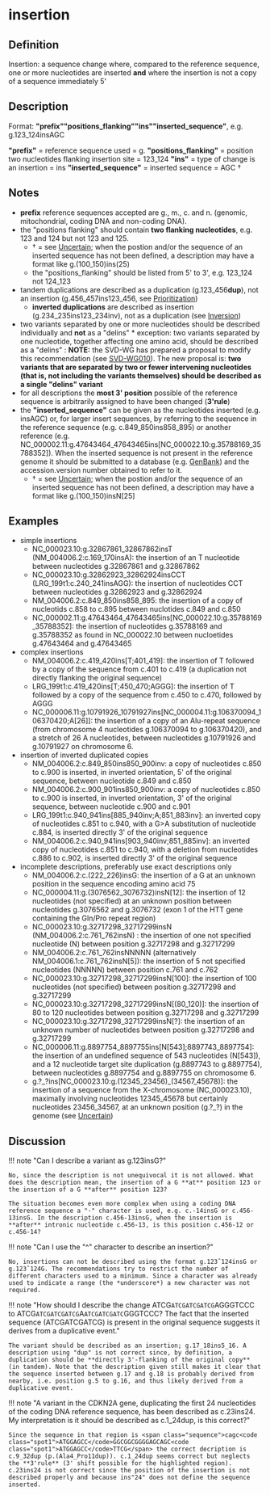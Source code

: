 # insertion

## Definition

Insertion: a sequence change where, compared to the reference sequence, one or more nucleotides are inserted **and** where the insertion is not a copy of a sequence immediately 5'

## Description

Format: **"prefix""positions_flanking""ins""inserted_sequence"**, e.g. g.123_124insAGC

**"prefix"** = reference sequence used = g. **"positions_flanking"** = position two nucleotides flanking insertion site = 123_124 **"ins"** = type of change is an insertion = ins **"inserted_sequence"** = inserted sequence = AGC †

## Notes

- **prefix** reference sequences accepted are g., m., c. and n. (genomic, mitochondrial, coding DNA and non-coding DNA).
- the "positions flanking" should contain **two flanking nucleotides**, e.g. 123 and 124 but not 123 and 125.
  - † = see [Uncertain](../uncertain.md); when the postion and/or the sequence of an inserted sequence has not been defined, a description may have a format like g.(100_150)ins(25)
  - the "positions_flanking" should be listed from 5' to 3', e.g. 123_124 not 124_123
- tandem duplications are described as a duplication (g.123_456**dup**), not an insertion (g.456_457ins123_456, see [Prioritization](../general.md))
  - **inverted duplications** are described as insertion (g.234_235ins123_234inv), not as a duplication (see [Inversion](inversion.md))
- two variants separated by one or more nucleotides should be described individually and **not** as a "delins" \* exception: two variants separated by one nucleotide, together affecting one amino acid, should be described as a "delins" : **NOTE:** the SVD-WG has prepared a proposal to modify this recommendation (see [SVD-WG010](../../consultation/SVD-WG010.md)). The new proposal is: **two variants that are separated by two or fewer intervening nucleotides (that is, not including the variants themselves) should be described as a single "delins" variant**
- for all descriptions the **most 3' position** possible of the reference sequence is arbitrarily assigned to have been changed (**3'rule**)
- the **"inserted_sequence"** can be given as the nucleotides inserted (e.g. insAGC) or, for larger insert sequences, by referring to the sequence in the reference sequence (e.g. c.849_850ins858_895) or another reference (e.g. NC_000002.11:g.47643464_47643465ins[NC\_000022.10:g.35788169\_35788352]). When the inserted sequence is not present in the reference genome it should be submitted to a database (e.g. [GenBank](http://www.ncbi.nlm.nih.gov/genbank/submit/)) and the accession.version number obtained to refer to it.
  - † = see [Uncertain](../uncertain.md); when the postion and/or the sequence of an inserted sequence has not been defined, a description may have a format like g.(100_150)insN[25]

## Examples

- simple insertions
  - NC_000023.10:g.32867861_32867862insT (NM_004006.2:c.169_170insA): the insertion of an T nucleotide between nucleotides g.32867861 and g.32867862
  - NC_000023.10:g.32862923_32862924insCCT (LRG_199t1:c.240_241insAGG): the insertion of nucleotides CCT between nucleotides g.32862923 and g.32862924
  - NM_004006.2:c.849_850ins858_895: the insertion of a copy of nucleotids c.858 to c.895 between nuclotides c.849 and c.850
  - NC_000002.11:g.47643464_47643465ins[NC\_000022.10:g.35788169\_35788352]: the insertion of nucleotides g.35788169 and g.35788352 as found in NC_000022.10 between nucloetides g.47643464 and g.47643465
- complex insertions
  - NM_004006.2:c.419_420ins[T;401\_419]: the insertion of T followed by a copy of the sequence from c.401 to c.419 (a duplication not directly flanking the original sequence)
  - LRG_199t1:c.419_420ins[T;450\_470;AGGG]: the insertion of T followed by a copy of the sequence from c.450 to c.470, followed by AGGG
  - NC_000006.11:g.10791926_10791927ins[NC_000004.11:g.106370094_106370420;A[26]]: the insertion of a copy of an Alu-repeat sequence (from chromosome 4 nucleotides g.106370094 to g.106370420), and a stretch of 26 A nucleotides, between nucleotides g.10791926 and g.10791927 on chromosome 6.
- insertion of inverted duplicated copies
  - NM_004006.2:c.849_850ins850_900inv: a copy of nucleotides c.850 to c.900 is inserted, in inverted orientation, 5' of the original sequence, between nucleotide c.849 and c.850
  - NM_004006.2:c.900_901ins850_900inv: a copy of nucleotides c.850 to c.900 is inserted, in inverted orientation, 3' of the original sequence, between nucleotide c.900 and c.901
  - LRG_199t1:c.940_941ins[885\_940inv;A;851\_883inv]: an inverted copy of nucleotides c.851 to c.940, with a G>A substitution of nucleotide c.884, is inserted directly 3' of the original sequence
  - NM_004006.2:c.940_941ins[903\_940inv;851\_885inv]: an inverted copy of nucleotides c.851 to c.940, with a deletion from nucleotides c.886 to c.902, is inserted directly 3' of the original sequence
- incomplete descriptions, preferably use exact descriptions only
  - NM_004006.2:c.(222_226)insG: the insertion of a G at an unknown position in the sequence encoding amino acid 75
  - NC_000004.11:g.(3076562_3076732)insN[12]: the insertion of 12 nucleotides (not specified) at an unknown position between nucleotides g.3076562 and g.3076732 (exon 1 of the HTT gene containing the Gln/Pro repeat region)
  - NC_000023.10:g.32717298_32717299insN (NM_004006.2:c.761_762insN) : the insertion of one not specified nucleotide (N) between position g.32717298 and g.32717299
  - NM_004006.2:c.761_762insNNNNN (alternatively NM_004006.1:c.761_762insN[5]): the insertion of 5 not specified nucleotides (NNNNN) between position c.761 and c.762
  - NC_000023.10:g.32717298_32717299insN[100]: the insertion of 100 nucleotides (not specified) between position g.32717298 and g.32717299
  - NC_000023.10:g.32717298_32717299insN[(80_120)]: the insertion of 80 to 120 nucleotides between position g.32717298 and g.32717299
  - NC_000023.10:g.32717298_32717299insN[?]: the insertion of an unknown number of nucleotides between position g.32717298 and g.32717299
  - NC_000006.11:g.8897754_8897755ins[N[543];8897743_8897754]: the insertion of an undefined sequence of 543 nucleotides (N[543]), and a 12 nucleotide target site duplication (g.8897743 to g.8897754), between nucleotides g.8897754 and g.8897755 on chromosome 6.
  - g.?\_?ins[NC\_000023.10:g.(12345\_23456)\_(34567\_45678)]: the insertion of a sequence from the X-chromosome (NC_000023.10), maximally involving nucleotides 12345_45678 but certainly nucleotides 23456_34567, at an unknown position (g.?\_?) in the genome (see [Uncertain](../uncertain.md))

## Discussion

!!! note "Can I describe a variant as g.123insG?"

    No, since the description is not unequivocal it is not allowed. What does the description mean, the insertion of a G **at** position 123 or the insertion of a G **after** position 123?

    The situation becomes even more complex when using a coding DNA reference sequence a "-" character is used, e.g. c.-14insG or c.456-13insG. In the description c.456-13insG, when the insertion is **after** intronic nucleotide c.456-13, is this position c.456-12 or c.456-14?

!!! note "Can I use the "^" character to describe an insertion?"

    No, insertions can not be described using the format g.123ˆ124insG or g.123ˆ124G. The recommendations try to restrict the number of different characters used to a minimum. Since a character was already used to indicate a range (the *underscore*) a new character was not required.

!!! note "How should I describe the change <span class="sequence">ATCG<code class="spot1">ATCGATCGATCG</code>AGGGTCCC</span> to <span class="sequence">ATCG<code class="spot1">ATCGATCGATCG</code>A<code class="spot1">ATCGATCGATC</code>GGGTCCC</span>? The fact that the inserted sequence (ATCGATCGATCG) is present in the original sequence suggests it derives from a duplicative event."

    The variant should be described as an insertion; g.17_18ins5_16. A description using "dup" is not correct since, by definition, a duplication should be **directly 3'-flanking of the original copy** (in tandem). Note that the description given still makes it clear that the sequence inserted between g.17 and g.18 is probably derived from nearby, i.e. position g.5 to g.16, and thus likely derived from a duplicative event.

!!! note "A variant in the CDKN2A gene, duplicating the first 24 nucleotides of the coding DNA reference sequence, has been described as c.23ins24. My interpretation is it should be described as c.1_24dup, is this correct?"

    Since the sequence in that region is <span class="sequence">cagc<code class="spot1">ATGGAGCC</code>GGCGGCGGGGAGCAGC<code class="spot1">ATGGAGCC</code>TTCG</span> the correct decription is c.9_32dup (p.(Ala4_Pro11dup)). c.1_24dup seems correct but neglects the **3'rule** (3' shift possible for the highlighted region). c.23ins24 is not correct since the position of the insertion is not described properly and because ins"24" does not define the sequence inserted.
